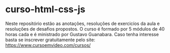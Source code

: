 # curso-html-css-js

Neste repositório estão as anotações, resoluções de exercicíos da aula e resoluções de desafios propostos. 
O curso é formado por 5 módulos de 40 horas cada e é ministrado por Gustavo Guanabara.
Caso tenha interesse basta se inscrever gratuitamente pelo site: https://www.cursoemvideo.com/cursos/
